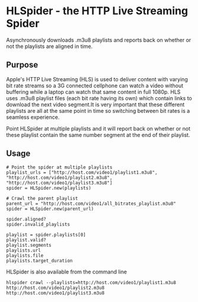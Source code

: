 # HLSpider - the HTTP Live Streaming Spider
Asynchronously downloads .m3u8 playlists and reports back on whether or not the playlists are aligned in time.

## Purpose

Apple's HTTP Live Streaming (HLS) is used to deliver content with varying bit rate streams so a 3G connected cellphone can watch a video without buffering while a laptop can watch that same content in full 1080p. HLS uses .m3u8 playlist files (each bit rate having its own) which contain links to download the next video segment.It is very important that these different playlists are all at the same point in time so switching between bit rates is a seamless experience. 

Point HLSpider at multiple playlists and it will report back on whether or not these playlist contain the same number segment at the end of their playlist. 

## Usage

```
# Point the spider at multiple playlists
playlist_urls = ["http://host.com/video1/playlist1.m3u8", "http://host.com/video1/playlist2.m3u8", "http://host.com/video1/playlist3.m3u8"]
spider = HLSpider.new(playlists)

# Crawl the parent playlist
parent_url = "http://host.com/video1/all_bitrates_playlist.m3u8"
spider = HLSpider.new(parent_url)

spider.aligned?
spider.invalid_playlists

playlist = spider.playlists[0]
playlist.valid?
playlist.segments
playlists.url
playlists.file
playlists.target_duration
```

HLSpider is also available from the command line

```
hlspider crawl --playlists=http://host.com/video1/playlist1.m3u8 http://host.com/video1/playlist2.m3u8 http://host.com/video1/playlist3.m3u8
```


